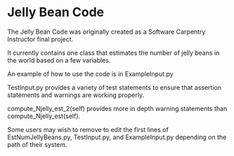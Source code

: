 Jelly Bean Code
========

The Jelly Bean Code was originally created as a Software Carpentry
Instructor final project. 

It currently contains one class that estimates the number of jelly 
beans in the world based on a few variables.

An example of how to use the code is in ExampleInput.py

TestInput.py provides a variety of test statements to ensure that 
assertion statements and warnings are working properly.

compute_Njelly_est_2(self) provides more in depth warning
statements than compute_Njelly_est(self).

Some users may wish to remove to edit the first lines of
EstNumJellyBeans.py, TestInput.py, and ExampleInput.py
depending on the path of their system.
